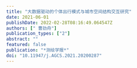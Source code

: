 ```yaml
---
title: "大数据驱动的个体出行模式与城市空间结构交互研究"
date: 2021-06-01
publishDate: 2022-02-28T08:16:49.064547Z
authors: [" 曹劲舟"]
publication_types: ["2"]
abstract: ""
featured: false
publication: "*测绘学报*"
doi: "10.11947/j.AGCS.2021.20200287"
---
```


